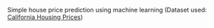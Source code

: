 Simple house price prediction using machine learning (Dataset used: [California Housing Prices](https://www.kaggle.com/datasets/camnugent/california-housing-prices))
